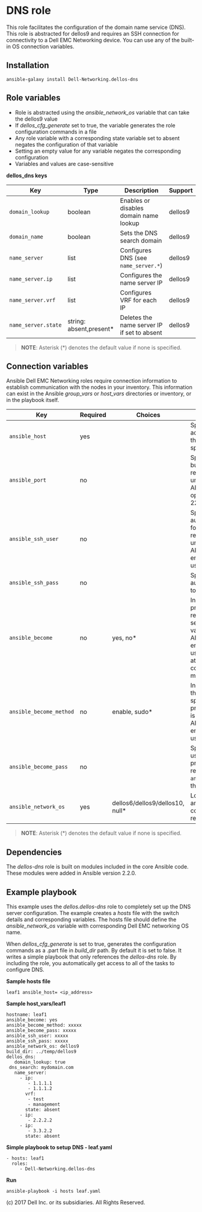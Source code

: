 DNS role
========

This role facilitates the configuration of the domain name service (DNS). This role is abstracted for dellos9 and requires an SSH connection for connectivity to a Dell EMC Networking device. You can use any of the built-in OS connection variables.

Installation
------------

    ansible-galaxy install Dell-Networking.dellos-dns

Role variables
--------------

- Role is abstracted using the *ansible_network_os* variable that can take the dellos9 value
- If *dellos_cfg_generate* set to true, the variable generates the role configuration commands in a file
- Any role variable with a corresponding state variable set to absent negates the configuration of that variable
- Setting an empty value for any variable negates the corresponding configuration
- Variables and values are case-sensitive

**dellos_dns keys**

| Key        | Type                      | Description                                             | Support               |
|------------|---------------------------|---------------------------------------------------------|-----------------------|
| ``domain_lookup`` | boolean | Enables or disables domain name lookup   | dellos9 |
| ``domain_name`` | boolean | Sets the DNS search domain   | dellos9 |
| ``name_server`` | list | Configures DNS (see ``name_server.*``) | dellos9 |
| ``name_server.ip`` | list | Configures the name server IP | dellos9 |
| ``name_server.vrf`` | list | Configures VRF for each IP | dellos9 |
| ``name_server.state`` | string: absent,present\* | Deletes the name server IP if set to absent | dellos9 |

> **NOTE**: Asterisk (\*) denotes the default value if none is specified.

Connection variables
--------------------

Ansible Dell EMC Networking roles require connection information to establish communication with the nodes in your inventory. This information can exist in the Ansible *group_vars* or *host_vars* directories or inventory, or in the playbook itself.

| Key         | Required | Choices    | Description                                         |
|-------------|----------|------------|-----------------------------------------------------|
| ``ansible_host`` | yes      |            | Specifies the hostname or address for connecting to the remote device over the specified transport |
| ``ansible_port`` | no       |            | Specifies the port used to build the connection to the remote device; if value is unspecified, the ANSIBLE_REMOTE_PORT option is used; it defaults to 22 |
| ``ansible_ssh_user`` | no       |            | Specifies the username that authenticates the CLI login for the connection to the remote device; if value is unspecified, the ANSIBLE_REMOTE_USER environment variable value is used  |
| ``ansible_ssh_pass`` | no       |            | Specifies the password that authenticates the connection to the remote device |
| ``ansible_become`` | no       | yes, no\*   | Instructs the module to enter privileged mode on the remote device before sending any commands; if value is unspecified, the ANSIBLE_BECOME environment variable value is used, and the device attempts to execute all commands in non-privileged mode |
| ``ansible_become_method`` | no       | enable, sudo\*   | Instructs the module to allow the become method to be specified for handling privilege escalation; if value is unspecified, the ANSIBLE_BECOME_METHOD environment variable value is used |
| ``ansible_become_pass`` | no       |            | Specifies the password to use if required to enter privileged mode on the remote device; if ``ansible_become`` is set to no this key is not applicable |
| ``ansible_network_os`` | yes      | dellos6/dellos9/dellos10, null\*  | Loads the correct terminal and cliconf plugins to communicate with the remote device |

> **NOTE**: Asterisk (\*) denotes the default value if none is specified.

Dependencies
------------

The *dellos-dns* role is built on modules included in the core Ansible code. These modules were added in Ansible version 2.2.0.

Example playbook
----------------

This example uses the *dellos.dellos-dns* role to completely set up the DNS server configuration. The example creates a *hosts* file with the switch details and corresponding variables. The hosts file should define the *ansible_network_os* variable with corresponding Dell EMC networking OS name.

When *dellos_cfg_generate* is set to true, generates the configuration commands as a .part file in *build_dir* path. By default it is set to false. It writes a simple playbook that only references the *dellos-dns* role. By including the role, you automatically get access to all of the tasks to configure DNS.

**Sample hosts file**

    leaf1 ansible_host= <ip_address>

**Sample host_vars/leaf1**

    hostname: leaf1
    ansible_become: yes
    ansible_become_method: xxxxx
    ansible_become_pass: xxxxx
    ansible_ssh_user: xxxxx
    ansible_ssh_pass: xxxxx
    ansible_network_os: dellos9
    build_dir: ../temp/dellos9
	dellos_dns:
	   domain_lookup: true
     dns_search: mydomain.com
	   name_server:
		 - ip:
			- 1.1.1.1
			- 1.1.1.2
		   vrf:
			- test
			- management
		   state: absent
		 - ip:
			- 2.2.2.2
		 - ip:
			- 3.3.2.2
		   state: absent

**Simple playbook to setup DNS - leaf.yaml**

    - hosts: leaf1
      roles:
         - Dell-Networking.dellos-dns

**Run**

    ansible-playbook -i hosts leaf.yaml

(c) 2017 Dell Inc. or its subsidiaries. All Rights Reserved.
